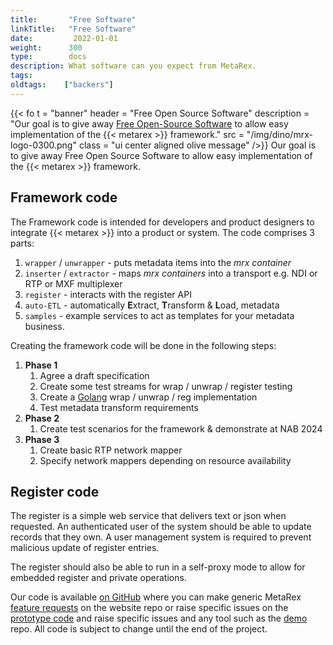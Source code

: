 ```yaml
---
title:       "Free Software"
linkTitle:   "Free Software"
date:         2022-01-01
weight:      300
type:        docs
description: What software can you expect from MetaRex.
tags: 
oldtags:    ["backers"]
---
```

{{< fo t = "banner"
    header = "Free Open Source Software"
    description = "Our goal is to give away [Free Open-Source Software](https://github.com/metarex-media) to allow easy implementation of the {{< metarex >}} framework."
    src = "/img/dino/mrx-logo-0300.png"
    class = "ui center aligned olive message"
/>}}
Our goal is to give away Free Open Source Software to allow easy implementation
of the {{< metarex >}} framework.

## Framework code

The Framework code is intended for developers and product designers to integrate {{< metarex >}} into a product or system. The code comprises 3 parts:

1. `wrapper` / `unwrapper` - puts metadata items into the _mrx container_
1. `inserter` / `extractor` - maps _mrx containers_ into a transport e.g. NDI or RTP or MXF multiplexer
1. `register` - interacts with the register API
1. `auto-ETL` - automatically <strong><span class="ui red text">E</span></strong>xtract, <strong><span class="ui red text">T</span></strong>ransform & <strong><span class="ui red text">L</span></strong>oad, metadata
1. `samples` - example services to act as templates for your metadata business.

Creating the framework code will be done in the following steps:

1. **Phase 1**
   1. Agree a draft specification
   1. Create some test streams for wrap / unwrap / register testing
   1. Create a [Golang](https://go.dev/) wrap / unwrap / reg implementation
   1. Test metadata transform requirements
2. **Phase 2**
   1. Create test scenarios for the framework & demonstrate at NAB 2024
3. **Phase 3**
   1. Create basic RTP network mapper
   1. Specify network mappers depending on resource availability

## Register code

The register is a simple web service that delivers text or json when requested.
An authenticated user of the system should be able to update records that they
own. A user management system is required to prevent malicious update of
register entries.

The register should also be able to run in a self-proxy mode to allow for
embedded register and private operations.

Our code is available [on GitHub][1] where you can make generic MetaRex [feature requests][w] on the website repo or raise specific issues on the [prototype code][r] and raise  specific issues and any tool such as the [demo][d] repo. All code is subject to change until the end of the project.

[1]: https://github.com/metarex-media
[d]: https://github.com/metarex-media/mrx-demo/issues
[w]: https://github.com/metarex-media/www-metarex-media/issues
[r]: https://github.com/orgs/metarex-media/repositories
